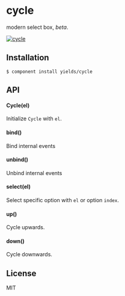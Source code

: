 
# cycle

  modern select box, _beta_.

  [![cycle](http://f.cl.ly/items/1Z082W2k3o1t3O15311h/Screen%20Shot%202013-05-07%20at%209.51.09%20PM.png)](http://yields.github.io/cycle/index.html)

## Installation

    $ component install yields/cycle

## API

#### Cycle(el)

Initialize `Cycle` with `el`.

#### bind()

Bind internal events

#### unbind()

Unbind internal events

#### select(el)

Select specific option with `el` or option `index`.

#### up()

Cycle upwards.

#### down()

Cycle downwards.

## License

  MIT
